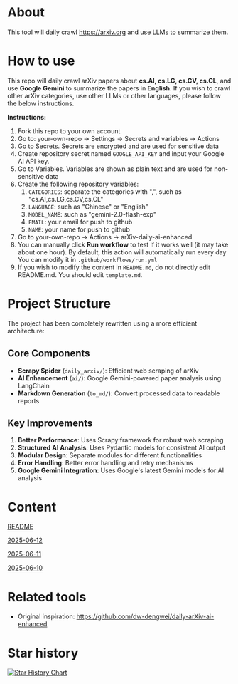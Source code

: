 # About
This tool will daily crawl https://arxiv.org and use LLMs to summarize them.

# How to use
This repo will daily crawl arXiv papers about **cs.AI, cs.LG, cs.CV, cs.CL**, and use **Google Gemini** to summarize the papers in **English**.
If you wish to crawl other arXiv categories, use other LLMs or other languages, please follow the below instructions.

**Instructions:**
1. Fork this repo to your own account
2. Go to: your-own-repo -> Settings -> Secrets and variables -> Actions
3. Go to Secrets. Secrets are encrypted and are used for sensitive data
4. Create repository secret named `GOOGLE_API_KEY` and input your Google AI API key.
5. Go to Variables. Variables are shown as plain text and are used for non-sensitive data
6. Create the following repository variables:
   1. `CATEGORIES`: separate the categories with ",", such as "cs.AI,cs.LG,cs.CV,cs.CL"
   2. `LANGUAGE`: such as "Chinese" or "English"
   3. `MODEL_NAME`: such as "gemini-2.0-flash-exp"
   4. `EMAIL`: your email for push to github
   5. `NAME`: your name for push to github
7. Go to your-own-repo -> Actions -> arXiv-daily-ai-enhanced
8. You can manually click **Run workflow** to test if it works well (it may take about one hour). 
By default, this action will automatically run every day
You can modify it in `.github/workflows/run.yml`
9. If you wish to modify the content in `README.md`, do not directly edit README.md. You should edit `template.md`.

# Project Structure

The project has been completely rewritten using a more efficient architecture:

## Core Components
- **Scrapy Spider** (`daily_arxiv/`): Efficient web scraping of arXiv
- **AI Enhancement** (`ai/`): Google Gemini-powered paper analysis using LangChain
- **Markdown Generation** (`to_md/`): Convert processed data to readable reports

## Key Improvements
1. **Better Performance**: Uses Scrapy framework for robust web scraping
2. **Structured AI Analysis**: Uses Pydantic models for consistent AI output
3. **Modular Design**: Separate modules for different functionalities
4. **Error Handling**: Better error handling and retry mechanisms
5. **Google Gemini Integration**: Uses Google's latest Gemini models for AI analysis

# Content
[README](data/README.md)


[2025-06-12](data/2025-06-12.md)


[2025-06-11](data/2025-06-11.md)


[2025-06-10](data/2025-06-10.md)


# Related tools
- Original inspiration: https://github.com/dw-dengwei/daily-arXiv-ai-enhanced

# Star history

[![Star History Chart](https://api.star-history.com/svg?repos=audi0417/daily-arxiv-ai-summary&type=Date)](https://www.star-history.com/#audi0417/daily-arxiv-ai-summary&Date)
